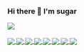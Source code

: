 ### Hi there 👋 I'm sugar

<a href="https://github.com/anuraghazra/github-readme-stats" target="_blank">
  <img align="center" name="ATQQ's github stats" src="https://github-readme-stats.vercel.app/api?username=atqq&show_icons=true" />
</a>


<br/>
<br/>
<a href="https://github.com/atqq/sugar-blog">
  <img align="center" src="https://github-readme-stats.anuraghazra1.vercel.app/api/pin/?username=atqq&repo=sugar-blog" />
</a>

<a href="https://github.com/atqq/demos">
  <img align="center" src="https://github-readme-stats.anuraghazra1.vercel.app/api/pin/?username=atqq&repo=demos" />
</a>

<a href="https://github.com/atqq/resume">
  <img align="center" src="https://github-readme-stats.anuraghazra1.vercel.app/api/pin/?username=atqq&repo=resume" />
</a>

<a href="https://github.com/atqq/node-server">
  <img align="center" src="https://github-readme-stats.anuraghazra1.vercel.app/api/pin/?username=atqq&repo=node-server" />
</a>

<a href="https://github.com/atqq/express-template">
  <img align="center" src="https://github-readme-stats.anuraghazra1.vercel.app/api/pin/?username=atqq&repo=express-template" />
</a>

<a href="https://github.com/atqq/vite-vue3-template">
  <img align="center" src="https://github-readme-stats.anuraghazra1.vercel.app/api/pin/?username=atqq&repo=vite-vue3-template" />
</a>

<a href="https://github.com/atqq/uni-app-template">
  <img align="center" src="https://github-readme-stats.anuraghazra1.vercel.app/api/pin/?username=atqq&repo=uni-app-template" />
</a>

<a href="https://github.com/atqq/uni-vue3-ts-template">
  <img align="center" src="https://github-readme-stats.anuraghazra1.vercel.app/api/pin/?username=atqq&repo=uni-vue3-ts-template" />
</a>
